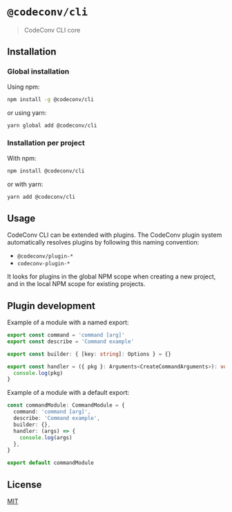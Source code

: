 # `@codeconv/cli`

> CodeConv CLI core

## Installation

### Global installation

Using npm:

```bash
npm install -g @codeconv/cli
```

or using yarn:

```bash
yarn global add @codeconv/cli
```

### Installation per project

With npm:

```bash
npm install @codeconv/cli
```

or with yarn:

```bash
yarn add @codeconv/cli
```

## Usage

CodeConv CLI can be extended with plugins. The CodeConv plugin system automatically resolves plugins by following this
naming convention:

- `@codeconv/plugin-*`
- `codeconv-plugin-*`

It looks for plugins in the global NPM scope when creating a new project, and in the local NPM scope for existing
projects.

## Plugin development

Example of a module with a named export:

```ts
export const command = 'command [arg]'
export const describe = 'Command example'

export const builder: { [key: string]: Options } = {}

export const handler = ({ pkg }: Arguments<CreateCommandArguments>): void => {
  console.log(pkg)
}
```

Example of a module with a default export:

```ts
const commandModule: CommandModule = {
  command: 'command [arg]',
  describe: 'Command example',
  builder: {},
  handler: (args) => {
    console.log(args)
  },
}

export default commandModule
```

## License

[MIT](LICENSE)
